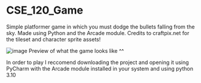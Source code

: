 # CSE_120_Game
Simple platformer game in which you must dodge the bullets falling from the sky.
Made using Python and the Arcade module.
Credits to craftpix.net for the tileset and character sprite assets!

![image](https://github.com/JonkyM/CSE_120_Game/assets/78129457/de7151a4-044c-4ee1-84d9-deaa32c774fc)
Preview of what the game looks like ^^

In order to play I reccomend downloading the project and opening it using PyCharm with the Arcade module installed in your system and using python 3.10
